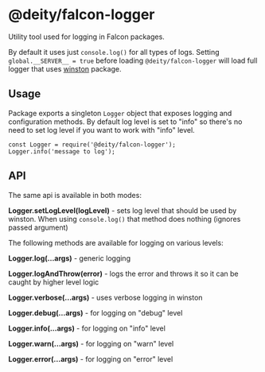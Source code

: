 # @deity/falcon-logger

Utility tool used for logging in Falcon packages.

By default it uses just `console.log()` for all types of logs. Setting `global.__SERVER__ = true` before loading `@deity/falcon-logger` will load full logger that uses [winston](https://github.com/winstonjs/winston) package.

## Usage

Package exports a singleton `Logger` object that exposes logging and configuration methods. By default log level is set to "info" so there's no need to set log level if you want to work with "info" level.

```text
const Logger = require('@deity/falcon-logger');
Logger.info('message to log');
```

## API

The same api is available in both modes:

**Logger.setLogLevel\(logLevel\)** - sets log level that should be used by winston. When using `console.log()` that method does nothing \(ignores passed argument\)

The following methods are available for logging on various levels:

**Logger.log\(...args\)** - generic logging

**Logger.logAndThrow\(error\)** - logs the error and throws it so it can be caught by higher level logic

**Logger.verbose\(...args\)** - uses verbose logging in winston

**Logger.debug\(...args\)** - for logging on "debug" level

**Logger.info\(...args\)** - for logging on "info" level

**Logger.warn\(...args\)** - for logging on "warn" level

**Logger.error\(...args\)** - for logging on "error" level

